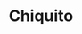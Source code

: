 ---
title: "Chiquito"
url: /ciudad-autonoma-de-buenos-aires/chiquito/
shop: reparación de automóviles
---